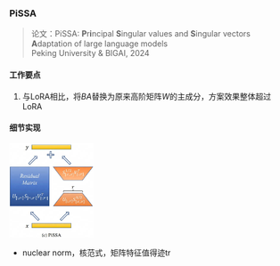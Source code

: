 ### PiSSA
> 论文：PiSSA: **P**r**i**ncipal **S**ingular values and **S**ingular vectors **A**daptation of large language models  
> Peking University & BIGAI, 2024

#### 工作要点
1. 与LoRA相比，将$BA$替换为原来高阶矩阵$W$的主成分，方案效果整体超过LoRA


#### 细节实现
<div class="one-image-container">
    <img src="image\pissa_diagram.jpg" style="width: 30%;">
</div>

- nuclear norm，核范式，矩阵特征值得迹tr